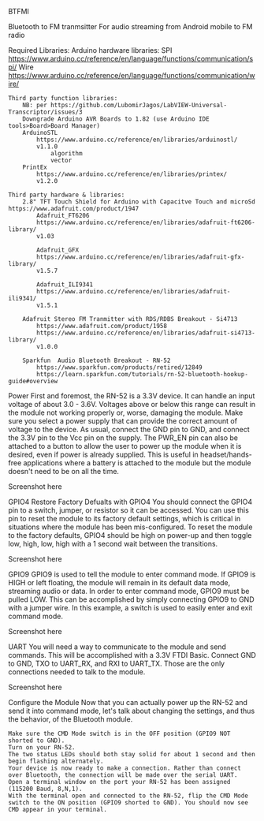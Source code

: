 BTFMI

Bluetooth to FM tranmsitter
For audio streaming from Android mobile to FM radio

Required Libraries:
	Arduino hardware libraries:
		SPI							https://www.arduino.cc/reference/en/language/functions/communication/spi/
		Wire						https://www.arduino.cc/reference/en/language/functions/communication/wire/

	Third party function libraries:
		NB: per https://github.com/LubomirJagos/LabVIEW-Universal-Transcriptor/issues/3
		Downgrade Arduino AVR Boards to 1.82 (use Arduino IDE tools>Board>Board Manager)
		ArduinoSTL
			https://www.arduino.cc/reference/en/libraries/arduinostl/
			v1.1.0
				algorithm
				vector
		PrintEx
			https://www.arduino.cc/reference/en/libraries/printex/
			v1.2.0

	Third party hardware & libraries:
		2.8" TFT Touch Shield for Arduino with Capacitve Touch and microSd https://www.adafruit.com/product/1947
			Adafruit_FT6206
			https://www.arduino.cc/reference/en/libraries/adafruit-ft6206-library/
			v1.03

			Adafruit_GFX
			https://www.arduino.cc/reference/en/libraries/adafruit-gfx-library/
			v1.5.7

			Adafruit_ILI9341
			https://www.arduino.cc/reference/en/libraries/adafruit-ili9341/
			v1.5.1

		Adafruit Stereo FM Tranmitter with RDS/RDBS Breakout - Si4713
			https://www.adafruit.com/product/1958
			https://www.arduino.cc/reference/en/libraries/adafruit-si4713-library/
			v1.0.0

		Sparkfun  Audio Bluetooth Breakout - RN-52
			https://www.sparkfun.com/products/retired/12849
			https://learn.sparkfun.com/tutorials/rn-52-bluetooth-hookup-guide#overview
			
Power
First and foremost, the RN-52 is a 3.3V device. It can handle an input voltage of about 3.0 - 3.6V. Voltages above or below this range can result in the module not working properly or, worse, damaging the module. Make sure you select a power supply that can provide the correct amount of voltage to the device.
As usual, connect the GND pin to GND, and connect the 3.3V pin to the Vcc pin on the supply.
The PWR_EN pin can also be attached to a button to allow the user to power up the module when it is desired, even if power is already supplied. This is useful in headset/hands-free applications where a battery is attached to the module but the module doesn't need to be on all the time.

Screenshot here

GPIO4
Restore Factory Defualts with GPIO4
You should connect the GPIO4 pin to a switch, jumper, or resistor so it can be accessed. You can use this pin
to reset the module to its factory default settings, which is critical in situations where the module has been mis-configured. To reset the module to the factory defaults, GPIO4 should be high on power-up and then toggle
low, high, low, high with a 1 second wait between the transitions.

Screenshot here

GPIO9
GPIO9 is used to tell the module to enter command mode. If GPIO9 is HIGH or left floating, the module will remain in its default data mode, streaming audio or data. In order to enter command mode, GPIO9 must be pulled LOW. This can be accomplished by simply connecting GPIO9 to GND with a jumper wire. In this example, a switch is used to easily enter and exit command mode.

Screenshot here

UART
You will need a way to communicate to the module and send commands. This will be accomplished with a 3.3V FTDI Basic. Connect GND to GND, TXO to UART_RX, and RXI to UART_TX. Those are the only connections needed to talk to the module.

Screenshot here

Configure the Module
Now that you can actually power up the RN-52 and send it into command mode, let's talk about changing the settings, and thus the behavior, of the Bluetooth module.

    Make sure the CMD Mode switch is in the OFF position (GPIO9 NOT shorted to GND).
    Turn on your RN-52.
    The two status LEDs should both stay solid for about 1 second and then begin flashing alternately.
    Your device is now ready to make a connection. Rather than connect over Bluetooth, the connection will be made over the serial UART.
    Open a terminal window on the port your RN-52 has been assigned (115200 Baud, 8,N,1).
    With the terminal open and connected to the RN-52, flip the CMD Mode switch to the ON position (GPIO9 shorted to GND). You should now see CMD appear in your terminal.


